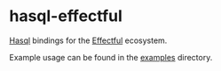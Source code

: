 # hasql-effectful

[Hasql](https://github.com/nikita-volkov/hasql) bindings for the [Effectful](https://github.com/haskell-effectful/effectful) ecosystem.

Example usage can be found in the [examples](https://github.com/shinzui/hasql-effectful/tree/master/examples) directory.

